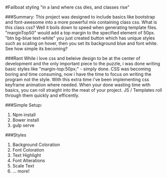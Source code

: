 #Failboat styling
"in a land where css dies, and classes rise"

###Summary: 
This project was designed to include basics like bootstrap and font-awesome into a more powerful mix containing class css. What is this class css? Well it boils down to speed when generating template files. "marginTop50" would add a top margin to the specified element of 50px. "btn bg-blue text-white" you just created button which has unique styles such as scaling on hover, then you set its background blue and font white. See how simple its becoming? 

###Rant
While i love css and beleive design to be at the center of development and the only important piece to the puzzle, i was done writing basic styles like "margin-top:50px;" - simply done. CSS was becoming boring and time consuming, now i have the time to focus on writing the program not the style. With this extra time i've been implementing css keyframe animation where needed. When your done wasting time with basics, you can roll straight into the meat of your project. JS / Templates roll through them quickly and efficently.

###Simple Setup:
1. Npm install
2. Bower install
3. gulp serve

###Styles
1. Background Coloration
2. Font Coloration
3. Text Highlight
4. Font Alterations
5. Scale Text
6. ... more!